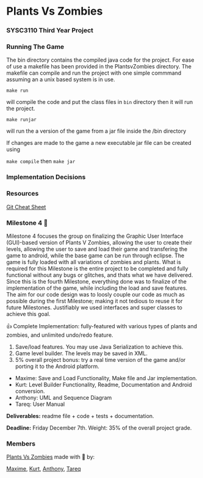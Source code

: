 # Plants Vs Zombies
### SYSC3110 Third Year Project

### Running The Game
The bin directory contains the compiled java code for the project.
For ease of use a makefile has been provided in the PlantsvZombies directory. 
The makefile can compile and run the project with one simple commmand assuming
an a unix based system is in use.

`make run` 

will compile the code and put the class files in `bin` directory then it will
run the project.

`make runjar`

will run the a version of the game from a jar file inside the /bin directory 

If changes are made to the game a new executable jar file can be created using 

`make compile` then `make jar`

### Implementation Decisions

### Resources
[Git Cheat Sheet](https://services.github.com/on-demand/downloads/github-git-cheat-sheet/)

### Milestone 4 :rocket:
Milestone 4 focuses the group on finalizing the Graphic User Interface (GUI)-based version of Plants V Zombies, allowing the user to create their levels, allowing the user to save and load their game and transfering the game to android, while the base game can be run through  eclipse. The game is fully loaded with all variations of zombies and plants.  What is required for this Milestone is the entire project to be completed and fully functional without any bugs or glitches, and thats what we have delivered. Since this is the fourth  Milestone, everything done was to finalize of the implementation of the game, while including the load and save features. The aim for our code design was to loosly couple our code as much as possible during the first Milestone; making it not tedious to reuse it for future Milestones. Justifiably we used interfaces and super classes to achieve this goal. 

 :+1: Complete Implementation: fully-featured with various types of plants and zombies, and unlimited undo/redo feature.

1. Save/load features. You may use Java Serialization to achieve this. 
2. Game level builder. The levels may be saved in XML. 
3. 5% overall project bonus: try a real time version of the game and/or porting it to the Android platform.

* Maxime: Save and Load Functionality, Make file and Jar implementation.
* Kurt: Level Builder Functionality, Readme, Documentation and Android conversion. 
* Anthony: UML and Sequence Diagram
* Tareq: User Manual

**Deliverables:** readme file + code + tests + documentation.

**Deadline:** Friday December 7th. Weight: 35% of the overall project grade.

### Members
[Plants Vs Zombies](https://github.com/KB-R/Snake_Squad) made with :purple_heart: by:

[Maxime](https://github.com/MaximeNdutiye), 
[Kurt](https://github.com/KB-R), 
[Anthony](https://github.com/anthonymaevskipopov), 
[Tareq](https://github.com/hanafiswag)
